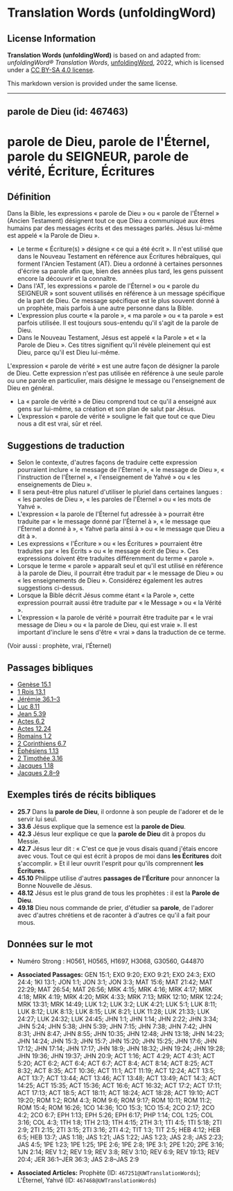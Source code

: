 # Translation Words (unfoldingWord)

## License Information

**Translation Words (unfoldingWord)** is based on and adapted from: _unfoldingWord® Translation Words_, [unfoldingWord](https://unfoldingword.org/utw), 2022, which is licensed under a [CC BY-SA 4.0 license](https://creativecommons.org/licenses/by-sa/4.0/legalcode.en).

This markdown version is provided under the same license.



--------------------------------

## parole de Dieu (id: 467463)

parole de Dieu, parole de l'Éternel, parole du SEIGNEUR, parole de vérité, Écriture, Écritures
==============================================================================================

Définition
----------

Dans la Bible, les expressions « parole de Dieu » ou « parole de l'Éternel » (Ancien Testament) désignent tout ce que Dieu a communiqué aux êtres humains par des messages écrits et des messages parlés. Jésus lui\-même est appelé « la Parole de Dieu ».

* Le terme « Écriture(s) » désigne « ce qui a été écrit ». Il n'est utilisé que dans le Nouveau Testament en référence aux Écritures hébraïques, qui forment l'Ancien Testament (AT). Dieu a ordonné à certaines personnes d'écrire sa parole afin que, bien des années plus tard, les gens puissent encore la découvrir et la connaître.
* Dans l'AT, les expressions « parole de l'Éternel » ou « parole du SEIGNEUR » sont souvent utilisés en référence à un message spécifique de la part de Dieu. Ce message spécifique est le plus souvent donné à un prophète, mais parfois à une autre personne dans la Bible.
* L'expression plus courte « la parole », « ma parole » ou « ta parole » est parfois utilisée. Il est toujours sous\-entendu qu'il s'agit de la parole de Dieu.
* Dans le Nouveau Testament, Jésus est appelé « la Parole » et « la Parole de Dieu ». Ces titres signifient qu'il révèle pleinement qui est Dieu, parce qu'il est Dieu lui\-même.

L'expression « parole de vérité » est une autre façon de désigner la parole de Dieu. Cette expression n'est pas utilisée en référence à une seule parole ou une parole en particulier, mais désigne le message ou l'enseignement de Dieu en général.

* La « parole de vérité » de Dieu comprend tout ce qu'il a enseigné aux gens sur lui\-même, sa création et son plan de salut par Jésus.
* L’expression « parole de vérité » souligne le fait que tout ce que Dieu nous a dit est vrai, sûr et réel.

Suggestions de traduction
-------------------------

* Selon le contexte, d'autres façons de traduire cette expression pourraient inclure « le message de l'Éternel », « le message de Dieu », « l'instruction de l'Éternel », « l'enseignement de Yahvé » ou « les enseignements de Dieu ».
* Il sera peut\-être plus naturel d'utiliser le pluriel dans certaines langues : « les paroles de Dieu », « les paroles de l'Éternel » ou « les mots de Yahvé ».
* L'expression « la parole de l'Éternel fut adressée à » pourrait être traduite par « le message donné par l'Éternel à », « le message que l'Éternel a donné à », « Yahvé parla ainsi à » ou « le message que Dieu a dit à ».
* Les expressions « l'Écriture » ou « les Écritures » pourraient être traduites par « les Écrits » ou « le message écrit de Dieu ». Ces expressions doivent être traduites différemment du terme « parole ».
* Lorsque le terme « parole » apparaît seul et qu'il est utilisé en référence à la parole de Dieu, il pourrait être traduit par « le message de Dieu » ou « les enseignements de Dieu ». Considérez également les autres suggestions ci\-dessus.
* Lorsque la Bible décrit Jésus comme étant « la Parole », cette expression pourrait aussi être traduite par « le Message » ou « la Vérité ».
* L'expression « la parole de vérité » pourrait être traduite par « le vrai message de Dieu » ou « la parole de Dieu, qui est vraie ». Il est important d'inclure le sens d'être « vrai » dans la traduction de ce terme.

(Voir aussi : prophète, vrai, l'Éternel)

Passages bibliques
------------------

* [Genèse 15\.1](https://ref.ly/Gen15:1)
* [1 Rois 13\.1](https://ref.ly/1Kgs13:1)
* [Jérémie 36\.1–3](https://ref.ly/Jer36:1-Jer36:3)
* [Luc 8\.11](https://ref.ly/Luke8:11)
* [Jean 5\.39](https://ref.ly/John5:39)
* [Actes 6\.2](https://ref.ly/Acts6:2)
* [Actes 12\.24](https://ref.ly/Acts12:24)
* [Romains 1\.2](https://ref.ly/Rom1:2)
* [2 Corinthiens 6\.7](https://ref.ly/2Cor6:7)
* [Éphésiens 1\.13](https://ref.ly/Eph1:13)
* [2 Timothée 3\.16](https://ref.ly/2Tim3:16)
* [Jacques 1\.18](https://ref.ly/Jas1:18)
* [Jacques 2\.8–9](https://ref.ly/Jas2:8-Jas2:9)

Exemples tirés de récits bibliques
----------------------------------

* **25\.7** Dans la **parole de Dieu**, il ordonne à son peuple de l'adorer et de le servir lui seul.
* **33\.6** Jésus explique que la semence est la **parole de Dieu**.
* **42\.3** Jésus leur explique ce que la **parole de Dieu** dit à propos du Messie.
* **42\.7** Jésus leur dit : « C'est ce que je vous disais quand j'étais encore avec vous. Tout ce qui est écrit à propos de moi dans **les Écritures** doit s'accomplir. » Et il leur ouvrit l'esprit pour qu'ils comprennent **les Écritures**.
* **45\.10** Philippe utilise d'autres **passages de l'Écriture** pour annoncer la Bonne Nouvelle de Jésus.
* **48\.12** Jésus est le plus grand de tous les prophètes : il est la **Parole de Dieu**.
* **49\.18** Dieu nous commande de prier, d'étudier sa **parole**, de l'adorer avec d'autres chrétiens et de raconter à d'autres ce qu'il a fait pour mous.

Données sur le mot
------------------

* Numéro Strong : H0561, H0565, H1697, H3068, G30560, G44870

* **Associated Passages:** GEN 15:1; EXO 9:20; EXO 9:21; EXO 24:3; EXO 24:4; 1KI 13:1; JON 1:1; JON 3:1; JON 3:3; MAT 15:6; MAT 21:42; MAT 22:29; MAT 26:54; MAT 26:56; MRK 4:15; MRK 4:16; MRK 4:17; MRK 4:18; MRK 4:19; MRK 4:20; MRK 4:33; MRK 7:13; MRK 12:10; MRK 12:24; MRK 13:31; MRK 14:49; LUK 1:2; LUK 3:2; LUK 4:21; LUK 5:1; LUK 8:11; LUK 8:12; LUK 8:13; LUK 8:15; LUK 8:21; LUK 11:28; LUK 21:33; LUK 24:27; LUK 24:32; LUK 24:45; JHN 1:1; JHN 1:14; JHN 2:22; JHN 3:34; JHN 5:24; JHN 5:38; JHN 5:39; JHN 7:15; JHN 7:38; JHN 7:42; JHN 8:31; JHN 8:47; JHN 8:55; JHN 10:35; JHN 12:48; JHN 13:18; JHN 14:23; JHN 14:24; JHN 15:3; JHN 15:7; JHN 15:20; JHN 15:25; JHN 17:6; JHN 17:12; JHN 17:14; JHN 17:17; JHN 18:9; JHN 18:32; JHN 19:24; JHN 19:28; JHN 19:36; JHN 19:37; JHN 20:9; ACT 1:16; ACT 4:29; ACT 4:31; ACT 5:20; ACT 6:2; ACT 6:4; ACT 6:7; ACT 8:4; ACT 8:14; ACT 8:25; ACT 8:32; ACT 8:35; ACT 10:36; ACT 11:1; ACT 11:19; ACT 12:24; ACT 13:5; ACT 13:7; ACT 13:44; ACT 13:46; ACT 13:48; ACT 13:49; ACT 14:3; ACT 14:25; ACT 15:35; ACT 15:36; ACT 16:6; ACT 16:32; ACT 17:2; ACT 17:11; ACT 17:13; ACT 18:5; ACT 18:11; ACT 18:24; ACT 18:28; ACT 19:10; ACT 19:20; ROM 1:2; ROM 4:3; ROM 9:6; ROM 9:17; ROM 10:11; ROM 11:2; ROM 15:4; ROM 16:26; 1CO 14:36; 1CO 15:3; 1CO 15:4; 2CO 2:17; 2CO 4:2; 2CO 6:7; EPH 1:13; EPH 5:26; EPH 6:17; PHP 1:14; COL 1:25; COL 3:16; COL 4:3; 1TH 1:8; 1TH 2:13; 1TH 4:15; 2TH 3:1; 1TI 4:5; 1TI 5:18; 2TI 2:9; 2TI 2:15; 2TI 3:15; 2TI 3:16; 2TI 4:2; TIT 1:3; TIT 2:5; HEB 4:12; HEB 6:5; HEB 13:7; JAS 1:18; JAS 1:21; JAS 1:22; JAS 1:23; JAS 2:8; JAS 2:23; JAS 4:5; 1PE 1:23; 1PE 1:25; 1PE 2:6; 1PE 2:8; 1PE 3:1; 2PE 1:20; 2PE 3:16; 1JN 2:14; REV 1:2; REV 1:9; REV 3:8; REV 3:10; REV 6:9; REV 19:13; REV 20:4; JER 36:1–JER 36:3; JAS 2:8–JAS 2:9
* **Associated Articles:** Prophète (ID: `467251@UWTranslationWords`); L'Éternel, Yahvé (ID: `467468@UWTranslationWords`)

